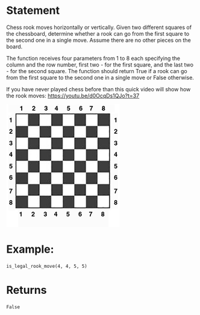 # Statement

Chess rook moves horizontally or vertically. Given two different squares of the chessboard, determine whether a rook can go from the first square to the second one in a single move.  Assume there are no other pieces on the board.

The function receives four parameters from 1 to 8 each specifying 
the column and the row number, first two - for the first square, 
and the last two - for the second square. 
The function should return True if a rook can go from the first 
square to the second one in a single move or False otherwise.

If you have never played chess before than this quick video will show how the rook moves: https://youtu.be/d0OcqDs1QJo?t=37

![Chess Board Image](chess-board.png) 

# Example: 

```
is_legal_rook_move(4, 4, 5, 5)
```

# Returns

```
False
```




